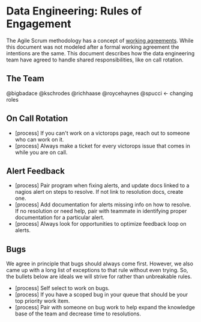 Data Engineering: Rules of Engagement
=====================================

The Agile Scrum methodology has a concept of [working agreements](https://www.scrumalliance.org/community/articles/2015/march/how-to-create-agile-team-working-agreements). 
While this document was not modeled after a formal working agreement the intentions are the same.  This document describes how the data engineering team have agreed to handle shared responsibilities, like on call rotation.

## The Team
@bigbadace
@kschrodes
@richhaase
@roycehaynes
@spucci <- changing roles
 
## On Call Rotation

* [process] If you can't work on a victorops page, reach out to someone who can work on it.
* [process] Always make a ticket for every victorops issue that comes in while you are on call.

## Alert Feedback

* [process] Pair program when fixing alerts, and update docs linked to a nagios alert on steps to resolve. If not link to resolution docs, create one.
* [process] Add documentation for alerts missing info on how to resolve. If no resolution or need help, pair with teammate in identifying proper documentation for a particular alert. 
* [process] Always look for opportunities to optimize feedback loop on alerts.

## Bugs
We agree in principle that bugs should always come first.  However, we also came up with a long list of
exceptions to that rule without even trying. So, the bullets below are ideals we will strive for rather than unbreakable rules.
        
* [process] Self select to work on bugs.
* [process] If you have a scoped bug in your queue that should be your top priority work item.
* [process] Pair with someone on bug work to help expand the knowledge base of the team and decrease time to resolutions.
